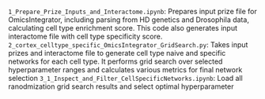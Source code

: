 ```1_Prepare_Prize_Inputs_and_Interactome.ipynb```: Prepares input prize file for OmicsIntegrator, including parsing from HD genetics and Drosophila data, calculating cell type enrichment score. This code also generates input interactome file with cell type specificity score. 
```2_cortex_celltype_specific_OmicsIntegrator_GridSearch.py```: Takes input prizes and interactome file to generate cell type naive and specific networks for each cell type. It performs grid search over selected hyperparameter ranges and calculates various metrics for final network selection 
```3_1_Inspect_and_Filter_CellSpecificNetworks.ipynb```: Load all ranodmization grid search results and select optimal hyperparameter 
